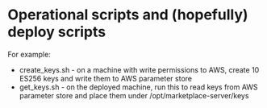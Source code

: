 # Operational scripts and (hopefully) deploy scripts

For example:
* create_keys.sh - on a machine with write permissions to AWS, create 10 ES256 keys and write them to AWS parameter store
* get_keys.sh - on the deployed machine, run this to read keys from AWS parameter store and place them under /opt/marketplace-server/keys
